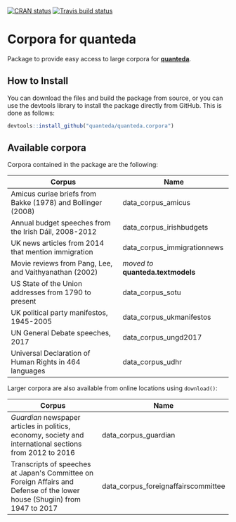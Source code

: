 [![CRAN status](https://www.r-pkg.org/badges/version/quanteda.corpora)](https://cran.r-project.org/package=quanteda.corpora)
[![Travis build status](https://travis-ci.org/quanteda/quanteda.corpora.svg?branch=master)](https://travis-ci.org/quanteda/quanteda.corpora)

# Corpora for quanteda

Package to provide easy access to large corpora for [**quanteda**](http://github.com/quanteda/quanteda).

## How to Install

You can download the files and build the package from source, or you can use the devtools library to install the package directly from GitHub. This is done as follows:

```r
devtools::install_github("quanteda/quanteda.corpora")
```

## Available corpora

Corpora contained in the package are the following:

Corpus | Name
--|--
Amicus curiae briefs from Bakke (1978) and Bollinger (2008) | data_corpus_amicus
Annual budget speeches from the Irish Dáil, 2008-2012 | data_corpus_irishbudgets
UK news articles from 2014 that mention immigration | data_corpus_immigrationnews
Movie reviews from Pang, Lee, and Vaithyanathan (2002) | _moved to_ **quanteda.textmodels** 
US State of the Union addresses from 1790 to present | data_corpus_sotu
UK political party manifestos, 1945-2005 | data_corpus_ukmanifestos
UN General Debate speeches, 2017 | data_corpus_ungd2017
Universal Declaration of Human Rights in 464 languages | data_corpus_udhr

Larger corpora are also available from online locations using `download()`:

Corpus | Name
--|--
_Guardian_ newspaper articles in politics, economy, society and international sections from 2012 to 2016 | data_corpus_guardian
Transcripts of speeches at Japan's Committee on Foreign Affairs and Defense of the lower house (Shugiin) from 1947 to 2017 | data_corpus_foreignaffairscommittee
